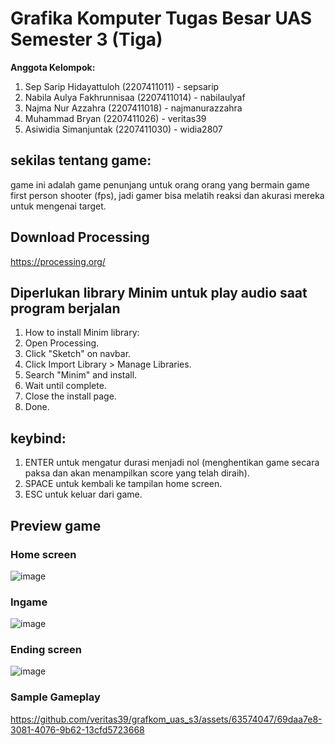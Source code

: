 # Grafika Komputer Tugas Besar UAS Semester 3 (Tiga)

**Anggota Kelompok:**
1. Sep Sarip Hidayattuloh (2207411011) - sepsarip
2. Nabila Aulya Fakhrunnisaa (2207411014) - nabilaulyaf
3. Najma Nur Azzahra (2207411018) - najmanurazzahra
4. Muhammad Bryan (2207411026) - veritas39
5. Asiwidia Simanjuntak (2207411030) - widia2807

## sekilas tentang game:
game ini adalah game penunjang untuk orang orang yang bermain game first person shooter (fps), jadi gamer bisa melatih reaksi dan akurasi mereka untuk mengenai target.

## Download Processing
https://processing.org/

## **Diperlukan library Minim untuk play audio saat program berjalan**
1. How to install Minim library:
2. Open Processing.
3. Click "Sketch" on navbar.
4. Click Import Library > Manage Libraries.
5. Search "Minim" and install.
6. Wait until complete.
7. Close the install page.
8. Done.

## keybind:
1. ENTER untuk mengatur durasi menjadi nol (menghentikan game secara paksa dan akan menampilkan score yang telah diraih).
2. SPACE untuk kembali ke tampilan home screen.
3. ESC untuk keluar dari game.


## Preview game
### Home screen
![image](https://github.com/veritas39/grafkom_uas_s3/assets/155815344/71e9e771-c6bc-41e0-928a-fc6ca8bfb99f)

### Ingame
![image](https://github.com/veritas39/grafkom_uas_s3/assets/155815344/0d7fe6ac-37c5-4bbe-867c-62b0ce70903a)


### Ending screen
![image](https://github.com/veritas39/grafkom_uas_s3/assets/155815344/ddcd528c-1e8d-433f-baba-dcb831e764a8)

### Sample Gameplay
https://github.com/veritas39/grafkom_uas_s3/assets/63574047/69daa7e8-3081-4076-9b62-13cfd5723668


